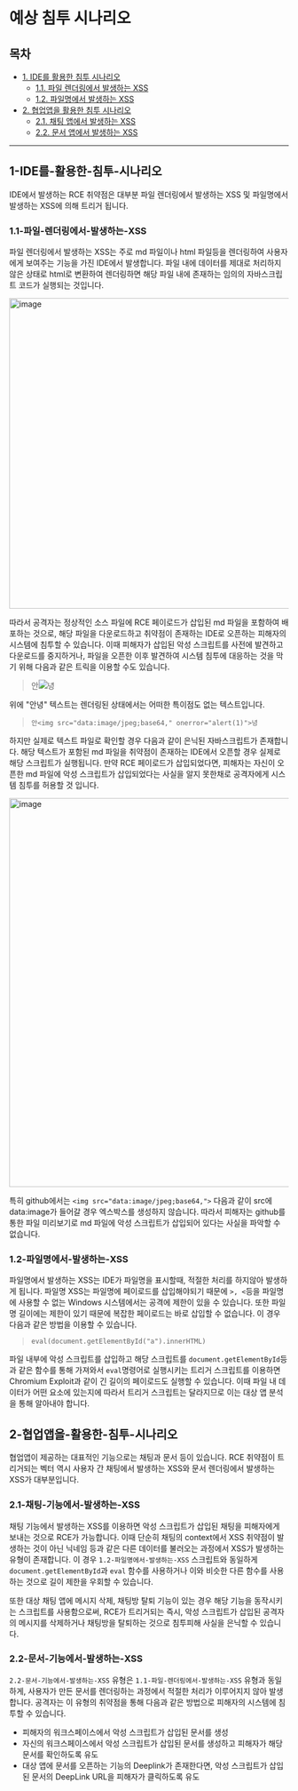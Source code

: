 # 예상 침투 시나리오

## 목차

- [1. IDE를 활용한 침투 시나리오](#1-IDE를-활용한-침투-시나리오)
  - [1.1. 파일 렌더링에서 발생하는 XSS](#1.1-파일-렌더링에서-발생하는-XSS)
  - [1.2. 파일명에서 발생하는 XSS](#1.2-파일명에서-발생하는-XSS)
- [2. 협업앱을 활용한 침투 시나리오](#2-협업앱을-활용한-침투-시나리오)
  - [2.1. 채팅 앱에서 발생하는 XSS](#2.1-채팅-기능에서-발생하는-XSS)
  - [2.2. 문서 앱에서 발생하는 XSS](#2.2-문서-기능에서-발생하는-XSS)

---

## 1-IDE를-활용한-침투-시나리오

IDE에서 발생하는 RCE 취약점은 대부분 파일 렌더링에서 발생하는 XSS 및 파일명에서 발생하는 XSS에 의해 트리거 됩니다.

### 1.1-파일-렌더링에서-발생하는-XSS
파일 렌더링에서 발생하는 XSS는 주로 md 파일이나 html 파일등을 렌더링하여 사용자에게 보여주는 기능을 가진 IDE에서 발생합니다. 파일 내에 데이터를 제대로 처리하지 않은 상태로 html로 변환하여 렌더링하면 해당 파일 내에 존재하는 임의의 자바스크립트 코드가 실행되는 것입니다.

<img width="559" alt="image" src="https://user-images.githubusercontent.com/63496362/208237359-dc2820f1-0437-4e88-b807-6249358e4f8c.png">

따라서 공격자는 정상적인 소스 파일에 RCE 페이로드가 삽입된 md 파일을 포함하여 배포하는 것으로, 해당 파일을 다운로드하고 취약점이 존재하는 IDE로 오픈하는 피해자의 시스템에 침투할 수 있습니다. 이때 피해자가 삽입된 악성 스크립트를 사전에 발견하고 다운로드를 중지하거나, 파일을 오픈한 이후 발견하여 시스템 침투에 대응하는 것을 막기 위해 다음과 같은 트릭을 이용할 수도 있습니다.


> 안<img src="data:image/jpeg;base64," onerror="alert(1)">녕

위에 "안녕" 텍스트는 렌더링된 상태에서는 어떠한 특이점도 없는 텍스트입니다.

> `안<img src="data:image/jpeg;base64," onerror="alert(1)">녕`

하지만 실제로 텍스트 파일로 확인할 경우 다음과 같이 은닉된 자바스크립트가 존재합니다. 해당 텍스트가 포함된 md 파일을 취약점이 존재하는 IDE에서 오픈할 경우 실제로 해당 스크립트가 실행됩니다. 만약 RCE 페이로드가 삽입되었다면, 피해자는 자신이 오픈한 md 파일에 악성 스크립트가 삽입되었다는 사실을 알지 못한채로 공격자에게 시스템 침투를 허용할 것 입니다. 

<img width="700" alt="image" src="https://user-images.githubusercontent.com/63496362/207413812-377e4564-6733-4be7-8d5e-cdc6daf607c9.png">

특히 github에서는 `<img src="data:image/jpeg;base64,">` 다음과 같이 src에 data:image가 들어갈 경우 엑스박스를 생성하지 않습니다. 따라서 피해자는 github를 통한 파일 미리보기로 md 파일에 악성 스크립트가 삽입되어 있다는 사실을 파악할 수 없습니다.


### 1.2-파일명에서-발생하는-XSS

파일명에서 발생하는 XSS는 IDE가 파일명을 표시할때, 적절한 처리를 하지않아 발생하게 됩니다. 파일명 XSS는 파일명에 페이로드를 삽입해야되기 때문에 `>, <`등을 파일명에 사용할 수 없는 Windows 시스템에서는 공격에 제한이 있을 수 있습니다. 또한 파일명 길이에는 제한이 있기 때문에 복잡한 페이로드는 바로 삽입할 수 없습니다. 이 경우 다음과 같은 방법을 이용할 수 있습니다.

> `eval(document.getElementById("a").innerHTML)`

파일 내부에 악성 스크립트를 삽입하고 해당 스크립트를 `document.getElementById`등과 같은 함수를 통해 가져와서 `eval`명령어로 실행시키는 트리거 스크립트를 이용하면 Chromium Exploit과 같이 긴 길이의 페이로드도 실행할 수 있습니다. 이때 파일 내 데이터가 어떤 요소에 있는지에 따라서 트리거 스크립트는 달라지므로 이는 대상 앱 분석을 통해 알아내야 합니다.


## 2-협업앱을-활용한-침투-시나리오

협업앱이 제공하는 대표적인 기능으로는 채팅과 문서 등이 있습니다. RCE 취약점이 트리거되는 벡터 역시 사용자 간 채팅에서 발생하는 XSS와 문서 렌더링에서 발생하는 XSS가 대부분입니다.

### 2.1-채팅-기능에서-발생하는-XSS

채팅 기능에서 발생하는 XSS를 이용하면 악성 스크립트가 삽입된 채팅을 피해자에게 보내는 것으로 RCE가 가능합니다. 이때 단순히 채팅의 context에서 XSS 취약점이 발생하는 것이 아닌 닉네임 등과 같은 다른 데이터를 불러오는 과정에서 XSS가 발생하는 유형이 존재합니다. 이 경우 `1.2-파일명에서-발생하는-XSS` 스크립트와 동일하게 `document.getElementById`과 `eval` 함수를 사용하거나 이와 비슷한 다른 함수를 사용하는 것으로 길이 제한을 우회할 수 있습니다.

또한 대상 채팅 앱에 메시지 삭제, 채팅방 탈퇴 기능이 있는 경우 해당 기능을 동작시키는 스크립트를 사용함으로써, RCE가 트리거되는 즉시, 악성 스크립트가 삽입된 공격자의 메시지를 삭제하거나 채팅방을 탈퇴하는 것으로 침투피해 사실을 은닉할 수 있습니다.

### 2.2-문서-기능에서-발생하는-XSS

`2.2-문서-기능에서-발생하는-XSS` 유형은 `1.1-파일-렌더링에서-발생하는-XSS` 유형과 동일하게, 사용자가 만든 문서를 렌더링하는 과정에서 적절한 처리가 이루어지지 않아 발생합니다. 공격자는 이 유형의 취약점을 통해 다음과 같은 방법으로 피해자의 시스템에 침투할 수 있습니다.

* 피해자의 워크스페이스에서 악성 스크립트가 삽입된 문서를 생성
* 자신의 워크스페이스에서 악성 스크립트가 삽입된 문서를 생성하고 피해자가 해당 문서를 확인하도록 유도
* 대상 앱에 문서를 오픈하는 기능의 Deeplink가 존재한다면, 악성 스크립트가 삽입된 문서의 DeepLink URL을 피해자가 클릭하도록 유도
